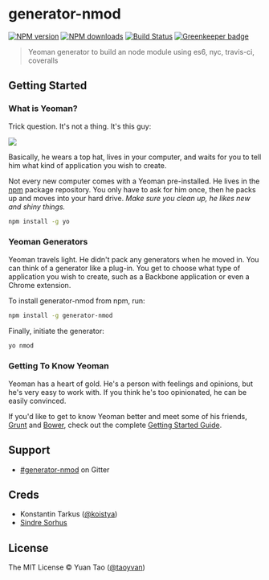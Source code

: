 # generator-nmod

[![NPM version](http://img.shields.io/npm/v/generator-nmod.svg?style=flat-square)](http://npmjs.org/generator-nmod)
[![NPM downloads](http://img.shields.io/npm/dm/generator-nmod.svg?style=flat-square)](http://npmjs.org/generator-nmod)
[![Build Status](http://img.shields.io/travis/taoyuan/generator-nmod.svg?style=flat-square)](https://travis-ci.org/taoyuan/generator-nmod) [![Greenkeeper badge](https://badges.greenkeeper.io/taoyuan/generator-nmod.svg)](https://greenkeeper.io/)

> Yeoman generator to build an node module using es6, nyc, travis-ci, coveralls

## Getting Started

### What is Yeoman?

Trick question. It's not a thing. It's this guy:

![](http://i.imgur.com/JHaAlBJ.png)

Basically, he wears a top hat, lives in your computer, and waits for you to tell him what kind of application you wish to create.

Not every new computer comes with a Yeoman pre-installed. He lives in the [npm](https://npmjs.org) package repository. You only have to ask for him once, then he packs up and moves into your hard drive. *Make sure you clean up, he likes new and shiny things.*

```bash
npm install -g yo
```

### Yeoman Generators

Yeoman travels light. He didn't pack any generators when he moved in. You can think of a generator like a plug-in. You get to choose what type of application you wish to create, such as a Backbone application or even a Chrome extension.

To install generator-nmod from npm, run:

```bash
npm install -g generator-nmod
```

Finally, initiate the generator:

```bash
yo nmod
```

### Getting To Know Yeoman

Yeoman has a heart of gold. He's a person with feelings and opinions, but he's very easy to work with. If you think he's too opinionated, he can be easily convinced.

If you'd like to get to know Yeoman better and meet some of his friends, [Grunt](http://gruntjs.com) and [Bower](http://bower.io), check out the complete [Getting Started Guide](https://github.com/yeoman/yeoman/wiki/Getting-Started).

## Support

 * [#generator-nmod](https://gitter.im/taoyuan/generator-nmod) on Gitter

## Creds

 * Konstantin Tarkus ([@koistya](https://twitter.com/koistya))
 * [Sindre Sorhus](https://sindresorhus.com)

## License

The MIT License © Yuan Tao ([@taoyvan](https://twitter.com/taoyvan))
